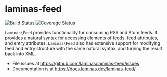 # laminas-feed

[![Build Status](https://travis-ci.com/laminas/laminas-feed.svg?branch=master)](https://travis-ci.com/laminas/laminas-feed)
[![Coverage Status](https://coveralls.io/repos/github/laminas/laminas-feed/badge.svg?branch=master)](https://coveralls.io/github/laminas/laminas-feed?branch=master)

`Laminas\Feed` provides functionality for consuming RSS and Atom feeds. It provides
a natural syntax for accessing elements of feeds, feed attributes, and entry
attributes. `Laminas\Feed` also has extensive support for modifying feed and entry
structure with the same natural syntax, and turning the result back into XML.

- File issues at https://github.com/laminas/laminas-feed/issues
- Documentation is at https://docs.laminas.dev/laminas-feed/
